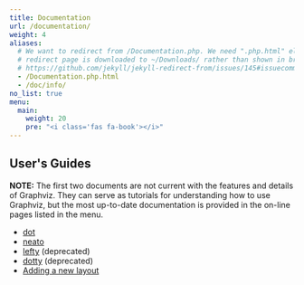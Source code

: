```yaml
---
title: Documentation
url: /documentation/
weight: 4
aliases:
  # We want to redirect from /Documentation.php. We need ".php.html" else the
  # redirect page is downloaded to ~/Downloads/ rather than shown in browser. See:
  # https://github.com/jekyll/jekyll-redirect-from/issues/145#issuecomment-392277818
  - /Documentation.php.html
  - /doc/info/
no_list: true
menu:
  main:
    weight: 20
    pre: "<i class='fas fa-book'></i>"
---
```


## User's Guides

**NOTE:** The first two documents are not current with the features
and details of Graphviz. They can serve as tutorials for understanding how
to use Graphviz, but the most up-to-date documentation is provided in the
on-line pages listed in the menu.

* [dot](/pdf/dotguide.pdf)
* [neato](/pdf/neatoguide.pdf)
* [lefty](/pdf/leftyguide.pdf) (deprecated)
* [dotty](/pdf/dottyguide.pdf) (deprecated)
* [Adding a new layout](/docs/layouts/writing-layout-plugins/)

